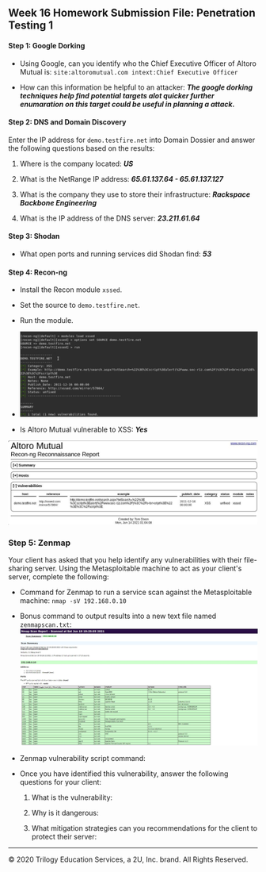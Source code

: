 ## Week 16 Homework Submission File: Penetration Testing 1

#### Step 1: Google Dorking


- Using Google, can you identify who the Chief Executive Officer of Altoro Mutual is: 
`site:altoromutual.com intext:Chief Executive Officer`

- How can this information be helpful to an attacker: _**The google dorking techniques help find potential targets alot quicker further enumaration on this target could be useful in planning a attack.**_


#### Step 2: DNS and Domain Discovery

Enter the IP address for `demo.testfire.net` into Domain Dossier and answer the following questions based on the results:

  1. Where is the company located: _**US**_

  2. What is the NetRange IP address: _**65.61.137.64 - 65.61.137.127**_

  3. What is the company they use to store their infrastructure: _**Rackspace Backbone Engineering**_

  4. What is the IP address of the DNS server: _**23.211.61.64**_

#### Step 3: Shodan

- What open ports and running services did Shodan find: _**53**_

#### Step 4: Recon-ng

- Install the Recon module `xssed`. 
- Set the source to `demo.testfire.net`. 
- Run the module.

- ![alt text](https://github.com/tomdixonn/Homework_16/blob/main/recon-ng.JPG)

- Is Altoro Mutual vulnerable to XSS: _**Yes**_

![alt text](https://github.com/tomdixonn/Homework_16/blob/main/report.JPG)

 

### Step 5: Zenmap

Your client has asked that you help identify any vulnerabilities with their file-sharing server. Using the Metasploitable machine to act as your client's server, complete the following:

- Command for Zenmap to run a service scan against the Metasploitable machine: `nmap -sV 192.168.0.10`

 - Bonus command to output results into a new text file named `zenmapscan.txt`: 
![alt text](https://github.com/tomdixonn/Homework_16/blob/main/scan2.JPG)
- Zenmap vulnerability script command: 

- Once you have identified this vulnerability, answer the following questions for your client:
  1. What is the vulnerability:

  2. Why is it dangerous:

  3. What mitigation strategies can you recommendations for the client to protect their server:

---
© 2020 Trilogy Education Services, a 2U, Inc. brand. All Rights Reserved.  
